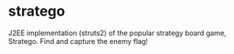 # stratego
J2EE implementation (struts2) of the popular strategy board game, Stratego. Find and capture the enemy flag! 
